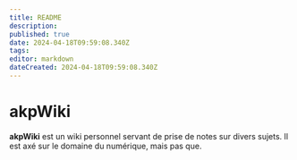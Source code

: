 ```yaml
---
title: README
description: 
published: true
date: 2024-04-18T09:59:08.340Z
tags: 
editor: markdown
dateCreated: 2024-04-18T09:59:08.340Z
---
```


# akpWiki

**akpWiki** est un wiki personnel servant de prise de notes sur divers sujets. Il est axé sur le domaine du numérique, mais pas que.
